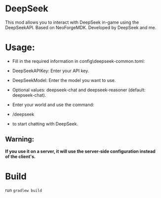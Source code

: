 # DeepSeek

This mod allows you to interact with DeepSeek in-game using the DeepSeekAPI.
Based on NeoForgeMDK. Developed by DeepSeek and me.


# **Usage**:
- Fill in the required information in config\deepseek-common.toml:
- DeepSeekAPIKey: Enter your API key.
- DeepSeekModel: Enter the model you want to use.
- Optional values: deepseek-chat and deepseek-reasoner (default: deepseek-chat).

- Enter your world and use the command:
- /deepseek <your message>
- to start chatting with DeepSeek.

## **Warning:**
**If you use it on a server, it will use the server-side configuration instead of the client's.**

Build
============
run `gradlew build`
